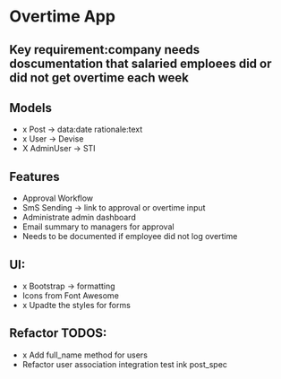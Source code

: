# Overtime App

## Key requirement:company needs doscumentation that salaried emploees did or did not get overtime each week

## Models
- x Post -> data:date rationale:text
- x User -> Devise
- X AdminUser -> STI

## Features
- Approval Workflow
- SmS Sending -> link to approval or overtime input
- Administrate admin dashboard
- Email summary to managers for approval
- Needs to be documented if employee did not log overtime

## UI:
- x Bootstrap -> formatting
- Icons from Font Awesome
- x Upadte the styles for forms

## Refactor TODOS:
- x Add full_name method for users
- Refactor user association integration test ink post_spec
